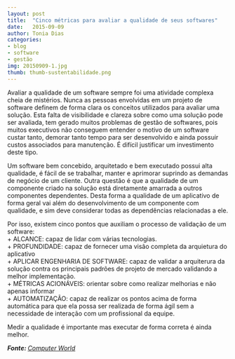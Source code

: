 ```yaml
---
layout: post
title:  "Cinco métricas para avaliar a qualidade de seus softwares"
date:   2015-09-09
author: Tonia Dias
categories: 
- blog
- software
- gestão
img: 20150909-1.jpg
thumb: thumb-sustentabilidade.png
---
```


Avaliar a qualidade de um software sempre foi uma atividade complexa cheia de mistérios. Nunca as pessoas envolvidas em um projeto de software definem de forma clara os conceitos utilizados para avaliar uma solução. Esta falta de visibilidade e clareza sobre como uma solução pode ser avaliada, tem gerado muitos problemas de gestão de softwares, pois muitos executivos não conseguem entender o motivo de um software custar tanto, demorar tanto tempo para ser desenvolvido e ainda possuir custos associados para manutenção. É difícil justificar um investimento deste tipo. <!--more-->

Um software bem concebido, arquitetado e bem executado possui alta qualidade, é fácil de se trabalhar, manter e aprimorar suprindo as demandas de negócio de um cliente. Outra questão é que a qualidade de um componente criado na solução está diretamente amarrada a outros componentes dependentes. Desta forma a qualidade de um aplicativo de forma geral vai além do desenvolvimento de um componente com qualidade, e sim deve considerar todas as dependências relacionadas a ele.

Por isso, existem cinco pontos que auxiliam o processo de validação de um software:
<br/> + ALCANCE: capaz de lidar com várias tecnologias.
<br/> + PROFUNDIDADE: capaz de fornecer uma visão completa da arquietura do aplicativo
<br/> + APLICAR ENGENHARIA DE SOFTWARE: capaz de validar a arquiterura da solução contra os principais padrões de projeto de mercado validando a melhor implementação.
<br/> + MÉTRICAS ACIONÁVEIS: orientar sobre como realizar melhorias e não apenas informar
<br/> + AUTOMATIZAÇÃO: capaz de realizar os pontos acima de forma automática para que ela possa ser realizada de forma ágil sem a necessidade de interação com um profissional da equipe.

Medir a qualidade é importante mas executar de forma correta é ainda melhor.

<i><b>Fonte: </b><a href="http://computerworld.com.br/cinco-metricas-para-avaliar-qualidade-de-seus-softwares">Computer World</a></i>